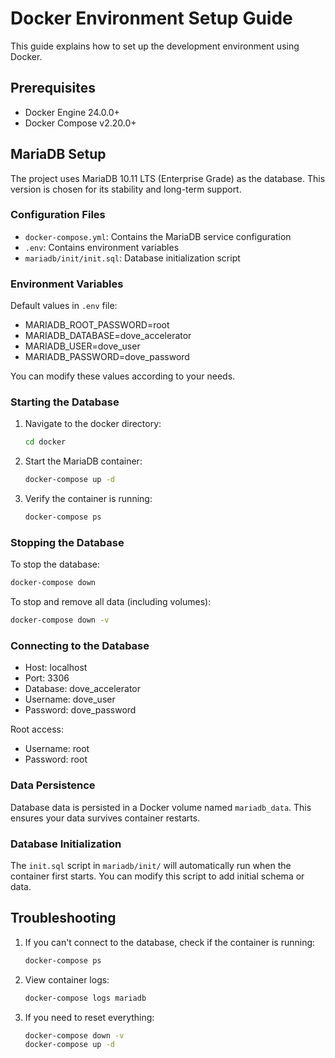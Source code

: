 # Docker Environment Setup Guide

This guide explains how to set up the development environment using Docker.

## Prerequisites

- Docker Engine 24.0.0+
- Docker Compose v2.20.0+

## MariaDB Setup

The project uses MariaDB 10.11 LTS (Enterprise Grade) as the database. This version is chosen for its stability and long-term support.

### Configuration Files

- `docker-compose.yml`: Contains the MariaDB service configuration
- `.env`: Contains environment variables
- `mariadb/init/init.sql`: Database initialization script

### Environment Variables

Default values in `.env` file:
- MARIADB_ROOT_PASSWORD=root
- MARIADB_DATABASE=dove_accelerator
- MARIADB_USER=dove_user
- MARIADB_PASSWORD=dove_password

You can modify these values according to your needs.

### Starting the Database

1. Navigate to the docker directory:
   ```bash
   cd docker
   ```

2. Start the MariaDB container:
   ```bash
   docker-compose up -d
   ```

3. Verify the container is running:
   ```bash
   docker-compose ps
   ```

### Stopping the Database

To stop the database:
```bash
docker-compose down
```

To stop and remove all data (including volumes):
```bash
docker-compose down -v
```

### Connecting to the Database

- Host: localhost
- Port: 3306
- Database: dove_accelerator
- Username: dove_user
- Password: dove_password

Root access:
- Username: root
- Password: root

### Data Persistence

Database data is persisted in a Docker volume named `mariadb_data`. This ensures your data survives container restarts.

### Database Initialization

The `init.sql` script in `mariadb/init/` will automatically run when the container first starts. You can modify this script to add initial schema or data.

## Troubleshooting

1. If you can't connect to the database, check if the container is running:
   ```bash
   docker-compose ps
   ```

2. View container logs:
   ```bash
   docker-compose logs mariadb
   ```

3. If you need to reset everything:
   ```bash
   docker-compose down -v
   docker-compose up -d
   ``` 